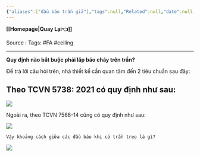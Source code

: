 ```yaml
---
{"aliases":["đầu báo trần giả"],"tags":null,"Related":null,"date":null,"URL":null,"Author":null,"dg-publish":true,"image":null,"permalink":"/Electric Engineer/ELV/Báo cháy -Fire alarm system/QUY ĐỊNH LẮP BÁO CHÁY TRÊN TRẦN/","dgPassFrontmatter":true,"noteIcon":"2","created":"2024-02-29T09:58:33.222+07:00","updated":"2024-01-19T15:41:41.000+07:00"}
---
```


**[[Homepage\|Quay Lại👈]]**

Source : 
Tags:  #FA #ceiling 

---
**Quy định nào bắt buộc phải lắp báo cháy trên trần?**

Để trả lời câu hỏi trên, nhà thiết kế cần quan tâm đến 2 tiêu chuẩn sau đây:

## Theo TCVN 5738: 2021 có quy định như sau:

![](https://i.imgur.com/L8hpImC.png)


Ngoài ra, theo TCVN 7568-14 cũng có quy định như sau:

![](https://gvsi.vn/images/uploads/thamkhao/cau-hoi-2.png)



```ad-question
Vậy khoảng cách giữa các đầu báo khi có trần treo là gì?
```
![](https://i.imgur.com/BzGfCjI.png)



